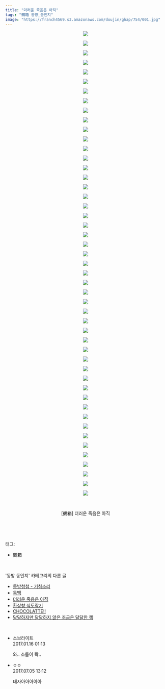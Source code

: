```yaml
---
title: "더러운 죽음은 아직"
tags: "鵺箱 동방_동인지"
image: "https://franch4569.s3.amazonaws.com/doujin/ghap/754/001.jpg"
---
```

<div class="article">
<p style="text-align: center; clear: none; float: none;"><img src="{{ site.imgserver2 }}/ghap/754/001.jpg"/></p>
<p style="text-align: center; clear: none; float: none;"><img src="{{ site.imgserver2 }}/ghap/754/002.jpg"/></p>
<p style="text-align: center; clear: none; float: none;"><img src="{{ site.imgserver2 }}/ghap/754/003.jpg"/></p>
<p style="text-align: center; clear: none; float: none;"><img src="{{ site.imgserver2 }}/ghap/754/004.jpg"/></p>
<p style="text-align: center; clear: none; float: none;"><img src="{{ site.imgserver2 }}/ghap/754/005.jpg"/></p>
<p style="text-align: center; clear: none; float: none;"><img src="{{ site.imgserver2 }}/ghap/754/006.jpg"/></p>
<p style="text-align: center; clear: none; float: none;"><img src="{{ site.imgserver2 }}/ghap/754/007.jpg"/></p>
<p style="text-align: center; clear: none; float: none;"><img src="{{ site.imgserver2 }}/ghap/754/008.jpg"/></p>
<p style="text-align: center; clear: none; float: none;"><img src="{{ site.imgserver2 }}/ghap/754/009.jpg"/></p>
<p style="text-align: center; clear: none; float: none;"><img src="{{ site.imgserver2 }}/ghap/754/010.jpg"/></p>
<p style="text-align: center; clear: none; float: none;"><img src="{{ site.imgserver2 }}/ghap/754/011.jpg"/></p>
<p style="text-align: center; clear: none; float: none;"><img src="{{ site.imgserver2 }}/ghap/754/012.jpg"/></p>
<p style="text-align: center; clear: none; float: none;"><img src="{{ site.imgserver2 }}/ghap/754/013.jpg"/></p>
<p style="text-align: center; clear: none; float: none;"><img src="{{ site.imgserver2 }}/ghap/754/014.jpg"/></p>
<p style="text-align: center; clear: none; float: none;"><img src="{{ site.imgserver2 }}/ghap/754/015.jpg"/></p>
<p style="text-align: center; clear: none; float: none;"><img src="{{ site.imgserver2 }}/ghap/754/016.jpg"/></p>
<p style="text-align: center; clear: none; float: none;"><img src="{{ site.imgserver2 }}/ghap/754/017.jpg"/></p>
<p style="text-align: center; clear: none; float: none;"><img src="{{ site.imgserver2 }}/ghap/754/018.jpg"/></p>
<p style="text-align: center; clear: none; float: none;"><img src="{{ site.imgserver2 }}/ghap/754/019.jpg"/></p>
<p style="text-align: center; clear: none; float: none;"><img src="{{ site.imgserver2 }}/ghap/754/020.jpg"/></p>
<p style="text-align: center; clear: none; float: none;"><img src="{{ site.imgserver2 }}/ghap/754/021.jpg"/></p>
<p style="text-align: center; clear: none; float: none;"><img src="{{ site.imgserver2 }}/ghap/754/022.jpg"/></p>
<p style="text-align: center; clear: none; float: none;"><img src="{{ site.imgserver2 }}/ghap/754/023.jpg"/></p>
<p style="text-align: center; clear: none; float: none;"><img src="{{ site.imgserver2 }}/ghap/754/024.jpg"/></p>
<p style="text-align: center; clear: none; float: none;"><img src="{{ site.imgserver2 }}/ghap/754/025.jpg"/></p>
<p style="text-align: center; clear: none; float: none;"><img src="{{ site.imgserver2 }}/ghap/754/026.jpg"/></p>
<p style="text-align: center; clear: none; float: none;"><img src="{{ site.imgserver2 }}/ghap/754/027.jpg"/></p>
<p style="text-align: center; clear: none; float: none;"><img src="{{ site.imgserver2 }}/ghap/754/028.jpg"/></p>
<p style="text-align: center; clear: none; float: none;"><img src="{{ site.imgserver2 }}/ghap/754/029.jpg"/></p>
<p style="text-align: center; clear: none; float: none;"><img src="{{ site.imgserver2 }}/ghap/754/030.jpg"/></p>
<p style="text-align: center; clear: none; float: none;"><img src="{{ site.imgserver2 }}/ghap/754/031.jpg"/></p>
<p style="text-align: center; clear: none; float: none;"><img src="{{ site.imgserver2 }}/ghap/754/032.jpg"/></p>
<p style="text-align: center; clear: none; float: none;"><img src="{{ site.imgserver2 }}/ghap/754/033.jpg"/></p>
<p style="text-align: center; clear: none; float: none;"><img src="{{ site.imgserver2 }}/ghap/754/034.jpg"/></p>
<p style="text-align: center; clear: none; float: none;"><img src="{{ site.imgserver2 }}/ghap/754/035.jpg"/></p>
<p style="text-align: center; clear: none; float: none;"><img src="{{ site.imgserver2 }}/ghap/754/036.jpg"/></p>
<p style="text-align: center; clear: none; float: none;"><img src="{{ site.imgserver2 }}/ghap/754/037.jpg"/></p>
<p style="text-align: center; clear: none; float: none;"><img src="{{ site.imgserver2 }}/ghap/754/038.jpg"/></p>
<p style="text-align: center; clear: none; float: none;"><img src="{{ site.imgserver2 }}/ghap/754/039.jpg"/></p>
<p style="text-align: center; clear: none; float: none;"><img src="{{ site.imgserver2 }}/ghap/754/040.jpg"/></p>
<p style="text-align: center; clear: none; float: none;"><img src="{{ site.imgserver2 }}/ghap/754/041.jpg"/></p>
<p style="text-align: center; clear: none; float: none;"><img src="{{ site.imgserver2 }}/ghap/754/042.jpg"/></p>
<p style="text-align: center; clear: none; float: none;"><img src="{{ site.imgserver2 }}/ghap/754/043.jpg"/></p>
<p style="text-align: center; clear: none; float: none;"><img src="{{ site.imgserver2 }}/ghap/754/044.jpg"/></p>
<p style="text-align: center; clear: none; float: none;"><img src="{{ site.imgserver2 }}/ghap/754/045.jpg"/></p>
<p style="text-align: center; clear: none; float: none;"><img src="{{ site.imgserver2 }}/ghap/754/046.jpg"/></p>
<p style="text-align: center; clear: none; float: none;"><img src="{{ site.imgserver2 }}/ghap/754/047.jpg"/></p>
<p style="text-align: center; clear: none; float: none;"><img src="{{ site.imgserver2 }}/ghap/754/048.jpg"/></p>
<p style="text-align: center; clear: none; float: none;"><img src="{{ site.imgserver2 }}/ghap/754/049.jpg"/></p>
<p style="text-align: center; clear: none; float: none;"><br/></p>
<p style="text-align: center; clear: none; float: none;">[鵺箱] 더러운 죽음은 아직</p>
<p><br/></p>
</div><br/>
<div class="tagTrail">
<p>태그: </p>
<ul>
<li>鵺箱</li>
</ul>
</div><br/>
<div class="another">
<p>'동방 동인지' 카테고리의 다른 글</p>
<ul>
<li><a href="/ghap_756">동방청첩 - 기침소리</a></li>
<li><a href="/ghap_755">독백</a></li>
<li><a href="/ghap_754">더러운 죽음은 아직</a></li>
<li><a href="/ghap_753">환상향 식도락기</a></li>
<li><a href="/ghap_752">CHOCOLATTE!!</a></li>
<li><a href="/ghap_751">달달하지만 달달하지 않은 조금은 달달한 책</a></li>
</ul>
</div><br/>
<div class="cb_module cb_fluid">
<div class="cb_wrt cb_profile">
<div class="comment">
<ul>
<li class="cb_thumb_off" id="comment14892666">
<div class="cb_comment_area">
<div class="cb_info_area">
<div class="cb_section">
<span class="cb_nick_name">소브라이트</span>
</div>
<div class="cb_section">
<span class="cb_date">2017.01.16 01:13 </span>
</div>
</div>
<div class="cb_dsc_comment">
<p class="cb_dsc">
											와.. 소름이 쫙..
										</p>
</div>
</div></li>
<li class="cb_thumb_off" id="comment15029767">
<div class="cb_comment_area">
<div class="cb_info_area">
<div class="cb_section">
<span class="cb_nick_name">ㅇㅇ</span>
</div>
<div class="cb_section">
<span class="cb_date">2017.07.05 13:12 </span>
</div>
</div>
<div class="cb_dsc_comment">
<p class="cb_dsc">
											태자아아아아아
										</p>
</div>
</div></li>
</ul>
</div>
</div><!-- commentList close -->
</div><br/>
